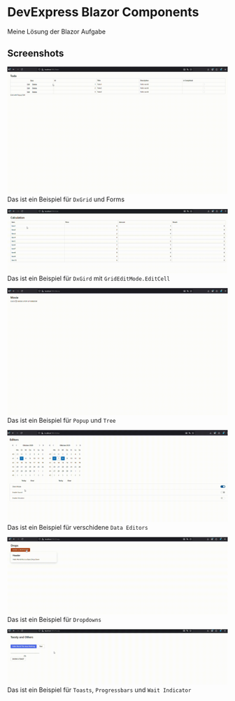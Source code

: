 
# DevExpress Blazor Components

Meine Lösung der Blazor Aufgabe


## Screenshots

![Gird](./docs/grafics/Grid.gif)
Das ist ein Beispiel für `DxGrid` und Forms

![Grid2](./docs/grafics/Grid2.gif)
Das ist ein Beispiel für `DxGird` mit `GridEditMode.EditCell`

![Tree](./docs/grafics/Tree.gif)
Das ist ein Beispiel für `Popup` und `Tree`

![Editors](./docs/grafics/Editor.gif)
Das ist ein Beispiel für verschidene `Data Editors`

![Dropdown](./docs/grafics/Drop.gif)
Das ist ein Beispiel für `Dropdowns`

![Toasty](./docs/grafics/Toasty.gif)
Das ist ein Beispiel für `Toasts`, `Progressbars` und `Wait Indicator`